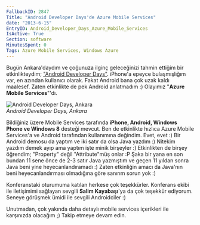 ```yaml
---
FallbackID: 2847
Title: "Android Developer Days'de Azure Mobile Services"
date: "2013-6-15"
EntryID: Android_Developer_Days_Azure_Mobile_Services
IsActive: True
Section: software
MinutesSpent: 0
Tags: Azure Mobile Services, Windows Azure
---
```

Bugün Ankara'daydım ve çoğunuza ilginç geleceğinizi tahmin ettiğim bir
etkinlikteydim; ["Android Developer
Days"](http://www.androiddeveloperdays.com/tr/sessions/get-the-power-of-cloud-with-azure-mobile-services/).
iPhone'a epeyce bulaşmışlığım var, en azından kullanıcı olarak. Fakat
Android bana çok uzak kaldı maalesef. Zaten etkinlikte de pek Android
anlatmadım :) Olayımız "**Azure Mobile Services**"'dı.

![Android Developer Days,
Ankara](media/Android_Developer_Days_Azure_Mobile_Services/android.jpg)\
*Android Developer Days, Ankara*

Bildiğiniz üzere Mobile Services tarafında **iPhone, Android, Windows
Phone ve Windows 8** desteği mevcut. Ben de etkinlikte hızlıca Azure
Mobile Services'a ve Android tarafından kullanımına değindim. Evet, evet
:) Bir Android demosu da yaptım ve iki satır da olsa Java yazdım :)
Nitekim yazdım demek ayıp ama yaptım işte minik birşeyler :) Etkinlikten
de birşey öğrendim; "Property" değil "Attribute"müş onlar :P Şaka bir
yana en son bundan 11 sene önce de 2-3 satır Java yazmıştım ve geçen 11
yıldan sonra Java beni yine heyecanlandıramadı :) Zaten etkinliğin amacı
da Java'nın beni heyecanlandırması olmadığına göre sanırım sorun yok :)

Konferanstaki oturumuma katılan herkese çok teşekkürler. Konferans ekibi
ile iletişimimi sağlayan sevgili **Salim Kayabaşı**'ya da çok teşekkür
ediyorum. Seneye görüşmek ümidi ile sevgili Androidciler :)

Unutmadan, çok yakında daha detaylı mobile services içerikleri ile
karşınızda olacağım ;) Takip etmeye devam edin.



